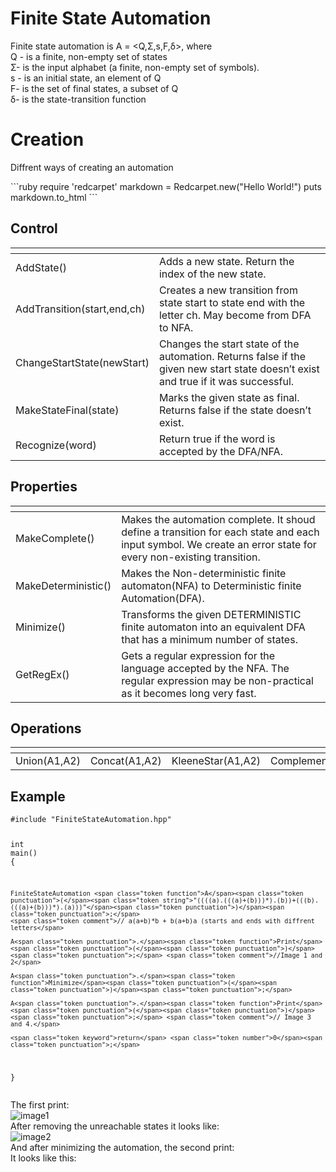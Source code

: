 <h1 id="finite-state-automation">Finite State Automation</h1>
<p>Finite state automation is A = &lt;Q,Σ,s,F,δ&gt;, where<br>
Q - is a finite, non-empty set of states<br>
Σ- is the input alphabet (a finite, non-empty set of symbols).<br>
s - is an initial state, an element of Q<br>
F- is the set of final states, a  subset of Q<br>
δ- is the state-transition function</p>
<h1 id="creation">Creation</h1>
<p>Diffrent ways of creating an automation</p>
```ruby
require 'redcarpet'
markdown = Redcarpet.new("Hello World!")
puts markdown.to_html
```

<h2 id="control">Control</h2>

<table>
<thead>
<tr>
<th></th>
<th></th>
</tr>
</thead>
<tbody>
<tr>
<td>AddState()</td>
<td>Adds a new state. Return the index of the new state.</td>
</tr>
<tr>
<td>AddTransition(start,end,ch)</td>
<td>Creates a new transition from state start to state end with the letter ch. May become from DFA to NFA.</td>
</tr>
<tr>
<td>ChangeStartState(newStart)</td>
<td>Changes the start state of the automation. Returns false if the given new start state doesn’t exist and true if it was successful.</td>
</tr>
<tr>
<td>MakeStateFinal(state)</td>
<td>Marks the given state as final. Returns false if the state doesn’t exist.</td>
</tr>
<tr>
<td>Recognize(word)</td>
<td>Return true if the word is accepted by the DFA/NFA.</td>
</tr>
</tbody>
</table><h2 id="properties">Properties</h2>

<table>
<thead>
<tr>
<th></th>
<th></th>
</tr>
</thead>
<tbody>
<tr>
<td>MakeComplete()</td>
<td>Makes the automation complete. It shoud define a transition for each state and each input symbol. We create an error state for every non-existing transition.</td>
</tr>
<tr>
<td>MakeDeterministic()</td>
<td>Makes the Non-deterministic finite automaton(NFA)  to Deterministic finite Automation(DFA).</td>
</tr>
<tr>
<td>Minimize()</td>
<td>Transforms the given DETERMINISTIC finite automaton into an equivalent DFA that has a minimum number of states.</td>
</tr>
<tr>
<td>GetRegEx()</td>
<td>Gets a regular expression for the language accepted by the NFA. The regular expression may be non-practical as it becomes long very fast.</td>
</tr>
</tbody>
</table><h2 id="operations">Operations</h2>

<table>
<thead>
<tr>
<th></th>
<th></th>
<th></th>
<th></th>
<th></th>
</tr>
</thead>
<tbody>
<tr>
<td>Union(A1,A2)</td>
<td>Concat(A1,A2)</td>
<td>KleeneStar(A1,A2)</td>
<td>Complement(A1)</td>
<td>Intersect(A1,A2)</td>
</tr>
</tbody>
</table><h2 id="example">Example</h2>
<pre class=" language-c"><code class="prism  language-c"><span class="token macro property">#<span class="token directive keyword">include</span> <span class="token string">"FiniteStateAutomation.hpp"</span></span>

<span class="token keyword">int</span> <span class="token function">main</span><span class="token punctuation">(</span><span class="token punctuation">)</span> 
<span class="token punctuation">{</span>
	
	FiniteStateAutomation <span class="token function">A</span><span class="token punctuation">(</span><span class="token string">"((((a).(((a)+(b)))*).(b))+(((b).(((a)+(b)))*).(a)))"</span><span class="token punctuation">)</span><span class="token punctuation">;</span>
	<span class="token comment">// a(a+b)*b + b(a+b)a (starts and ends with diffrent letters</span>
	
	A<span class="token punctuation">.</span><span class="token function">Print</span><span class="token punctuation">(</span><span class="token punctuation">)</span><span class="token punctuation">;</span> <span class="token comment">//Image 1 and 2</span>

	A<span class="token punctuation">.</span><span class="token function">Minimize</span><span class="token punctuation">(</span><span class="token punctuation">)</span><span class="token punctuation">;</span>

	A<span class="token punctuation">.</span><span class="token function">Print</span><span class="token punctuation">(</span><span class="token punctuation">)</span><span class="token punctuation">;</span> <span class="token comment">// Image 3 and 4.</span>

   	<span class="token keyword">return</span> <span class="token number">0</span><span class="token punctuation">;</span>
<span class="token punctuation">}</span>
</code></pre>
<p>The first print:<br>
<img src="https://lh3.googleusercontent.com/kn6hdNn2ZmkjFB9BsS0f5W2FcM23ewhZeblTIVUculm-oMcd1O4EPuuMCIYWl1ZL3tKfcVGrCA" alt="image1" title="image 1"><br>
After removing the unreachable states it looks like:<br>
<img src="https://lh3.googleusercontent.com/Wt8ptsgMGEi69QHjXjRiaKr_45mPWnQFspO39iKbA-5KCWt1AkF2jG8ovOVELPqYGcS7PBeBEw" alt="image2" title="image2"><br>
And after minimizing the automation, the second print:<br>
<img src="https://lh3.googleusercontent.com/iGMNgwBvphgeFmv2rNXrr0yMqtkYyLlJ-rQhy-pHdRRAGgxKRWh3_e2KSCklqwAkDGCCArbrqA" alt="" title="image3"><br>
It looks like this:<br>
<img src="https://lh3.googleusercontent.com/67qZQH5u6d3dNHdvcXpm-0pZYoIkuy2Taw_IgKTZR7NaTRYeCovlGQA4zSzEBZxN_EP8qvX7dg" alt="" title="image4"></p>


